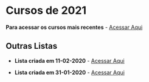# Cursos de 2021

**Para acessar os cursos mais recentes** - [Acessar Aqui](https://github.com/ProgramacaoPratica/CursosUdemy/tree/master/Cursos%20em%20Espanhol)

## Outras Listas

  - **Lista criada em 11-02-2020** - [Acessar Aqui](https://github.com/ProgramacaoPratica/CursosUdemy/blob/master/Cursos%20em%20Espanhol/2021/Listas/02%20-%20Lista%20-%2011-02-2021.md)

  - **Lista criada em 31-01-2020** - [Acessar Aqui](https://github.com/ProgramacaoPratica/CursosUdemy/blob/master/Cursos%20em%20Espanhol/2021/Listas/01%20-%20Lista%20-%2031-01-2021.md)
